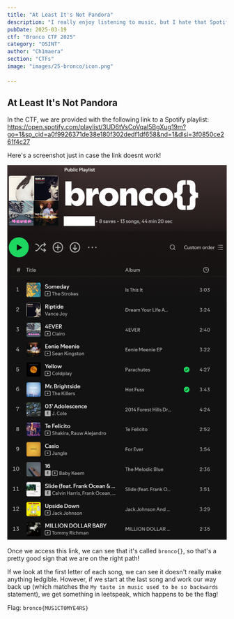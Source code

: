 ```yaml
---
title: "At Least It's Not Pandora"
description: "I really enjoy listening to music, but I hate that Spotify keeps shuffling my playlists. \nMy taste in music used to be so backwards. \nP.S. One of the songs is my favorite song."
pubDate: 2025-03-19
ctf: "Bronco CTF 2025"
category: "OSINT"
author: "Ch1maera"
section: "CTFs"
image: "images/25-bronco/icon.png"

---
```


## At Least It's Not Pandora

In the CTF, we are provided with the following link to a Spotify playlist: 
https://open.spotify.com/playlist/3UD6tVsCoVqal5BgXug19m?go=1&sp_cid=a0f9926371de38e180f302dedf1df658&nd=1&dlsi=3f0850ce261f4c27

Here's a screenshot just in case the link doesnt work!

![image of At Least its Not Pandora spotify playlist](images/25-bronco/atleastitsnotpandora.png)

Once we access this link, we can see that it's called `bronco{}`, so that's a pretty good sign that we are on the right path! 

If we look at the first letter of each song, we can see it doesn't really make anything ledgible. However, if we start at the last song and work our way back up (which matches the `My taste in music used to be so backwards` statement), we get something in leetspeak, which happens to be the flag!

Flag: `bronco{MUS1CT0MYE4RS}`




